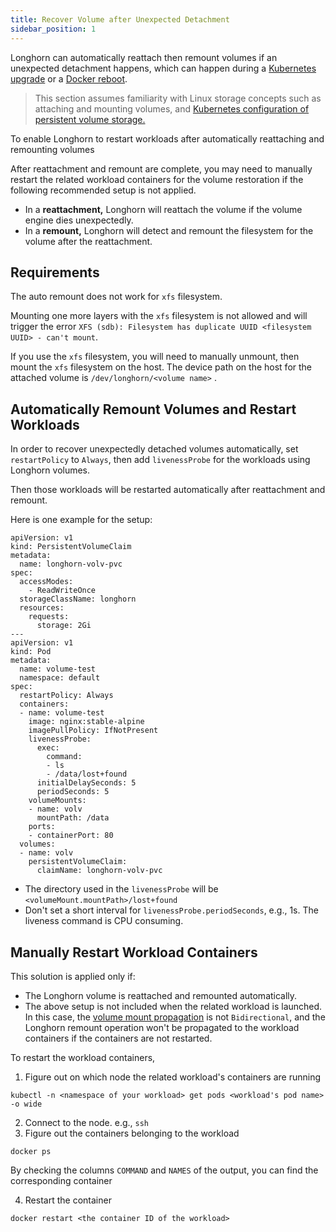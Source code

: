 ```yaml
---
title: Recover Volume after Unexpected Detachment
sidebar_position: 1
---
```


Longhorn can automatically reattach then remount volumes if an unexpected detachment happens, which can happen during a [Kubernetes upgrade](https://github.com/longhorn/longhorn/issues/703) or a [Docker reboot](https://github.com/longhorn/longhorn/issues/686).

> This section assumes familiarity with Linux storage concepts such as attaching and mounting volumes, and [Kubernetes configuration of persistent volume storage.](https://kubernetes.io/docs/tasks/configure-pod-container/configure-persistent-volume-storage#create-a-pod)

To enable Longhorn to restart workloads after automatically reattaching and remounting volumes

After reattachment and remount are complete, you may need to manually restart the related workload containers for the volume restoration if the following recommended setup is not applied.

- In a **reattachment,** Longhorn will reattach the volume if the volume engine dies unexpectedly.
- In a **remount,** Longhorn will detect and remount the filesystem for the volume after the reattachment.


## Requirements

The auto remount does not work for `xfs` filesystem.

Mounting one more layers with the `xfs` filesystem is not allowed and will trigger the error `XFS (sdb): Filesystem has duplicate UUID <filesystem UUID> - can't mount`.

If you use the `xfs` filesystem, you will need to manually unmount, then mount the `xfs` filesystem on the host. The device path on the host for the attached volume is `/dev/longhorn/<volume name>` . 

## Automatically Remount Volumes and Restart Workloads

In order to recover unexpectedly detached volumes automatically, set `restartPolicy` to `Always`, then add `livenessProbe` for the workloads using Longhorn volumes.

Then those workloads will be restarted automatically after reattachment and remount.

Here is one example for the setup:

```
apiVersion: v1
kind: PersistentVolumeClaim
metadata:
  name: longhorn-volv-pvc
spec:
  accessModes:
    - ReadWriteOnce
  storageClassName: longhorn
  resources:
    requests:
      storage: 2Gi
---
apiVersion: v1
kind: Pod
metadata:
  name: volume-test
  namespace: default
spec:
  restartPolicy: Always
  containers:
  - name: volume-test
    image: nginx:stable-alpine
    imagePullPolicy: IfNotPresent
    livenessProbe:
      exec:
        command:
        - ls
        - /data/lost+found
      initialDelaySeconds: 5
      periodSeconds: 5
    volumeMounts:
    - name: volv
      mountPath: /data
    ports:
    - containerPort: 80
  volumes:
  - name: volv
    persistentVolumeClaim:
      claimName: longhorn-volv-pvc
```
- The directory used in the `livenessProbe` will be `<volumeMount.mountPath>/lost+found`
- Don't set a short interval for `livenessProbe.periodSeconds`, e.g., 1s. The liveness command is CPU consuming.

## Manually Restart Workload Containers

This solution is applied only if:

- The Longhorn volume is reattached and remounted automatically.
- The above setup is not included when the related workload is launched. In this case, the [volume mount propagation](https://kubernetes.io/docs/concepts/storage/volumes#mount-propagation) is not `Bidirectional`, and the Longhorn remount operation won't be propagated to the workload containers if the containers are not restarted.

To restart the workload containers,

1. Figure out on which node the related workload's containers are running
```
kubectl -n <namespace of your workload> get pods <workload's pod name> -o wide
```
2. Connect to the node. e.g., `ssh`
3. Figure out the containers belonging to the workload
```
docker ps
```
By checking the columns `COMMAND` and `NAMES` of the output, you can find the corresponding container

4. Restart the container
```
docker restart <the container ID of the workload>
```